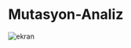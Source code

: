 # Mutasyon-Analiz
![ekran](https://github.com/user-attachments/assets/df8ea729-ea5c-4746-9e2c-5cde40e2d619)
